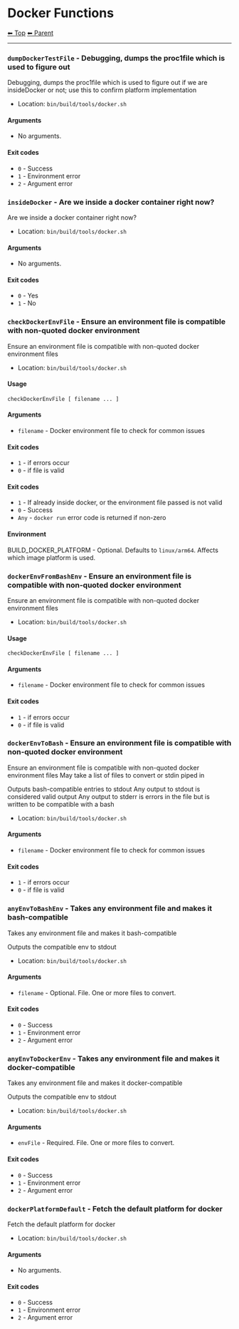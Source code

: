 # Docker Functions

<!-- TEMPLATE header 2 -->
[⬅ Top](index.md) [⬅ Parent ](../index.md)
<hr />

### `dumpDockerTestFile` - Debugging, dumps the proc1file which is used to figure out

Debugging, dumps the proc1file which is used to figure out if we
are insideDocker or not; use this to confirm platform implementation

- Location: `bin/build/tools/docker.sh`

#### Arguments

- No arguments.

#### Exit codes

- `0` - Success
- `1` - Environment error
- `2` - Argument error
### `insideDocker` - Are we inside a docker container right now?

Are we inside a docker container right now?

- Location: `bin/build/tools/docker.sh`

#### Arguments

- No arguments.

#### Exit codes

- `0` - Yes
- `1` - No
### `checkDockerEnvFile` - Ensure an environment file is compatible with non-quoted docker environment

Ensure an environment file is compatible with non-quoted docker environment files

- Location: `bin/build/tools/docker.sh`

#### Usage

    checkDockerEnvFile [ filename ... ]
    

#### Arguments

- `filename` - Docker environment file to check for common issues

#### Exit codes

- `1` - if errors occur
- `0` - if file is valid
#### Exit codes

- `1` - If already inside docker, or the environment file passed is not valid
- `0` - Success
- `Any` - `docker run` error code is returned if non-zero

#### Environment

BUILD_DOCKER_PLATFORM - Optional. Defaults to `linux/arm64`. Affects which image platform is used.
### `dockerEnvFromBashEnv` - Ensure an environment file is compatible with non-quoted docker environment

Ensure an environment file is compatible with non-quoted docker environment files

- Location: `bin/build/tools/docker.sh`

#### Usage

    checkDockerEnvFile [ filename ... ]
    

#### Arguments

- `filename` - Docker environment file to check for common issues

#### Exit codes

- `1` - if errors occur
- `0` - if file is valid
### `dockerEnvToBash` - Ensure an environment file is compatible with non-quoted docker environment

Ensure an environment file is compatible with non-quoted docker environment files
May take a list of files to convert or stdin piped in

Outputs bash-compatible entries to stdout
Any output to stdout is considered valid output
Any output to stderr is errors in the file but is written to be compatible with a bash

- Location: `bin/build/tools/docker.sh`

#### Arguments

- `filename` - Docker environment file to check for common issues

#### Exit codes

- `1` - if errors occur
- `0` - if file is valid
### `anyEnvToBashEnv` - Takes any environment file and makes it bash-compatible

Takes any environment file and makes it bash-compatible

Outputs the compatible env to stdout

- Location: `bin/build/tools/docker.sh`

#### Arguments

- `filename` - Optional. File. One or more files to convert.

#### Exit codes

- `0` - Success
- `1` - Environment error
- `2` - Argument error
### `anyEnvToDockerEnv` - Takes any environment file and makes it docker-compatible

Takes any environment file and makes it docker-compatible

Outputs the compatible env to stdout

- Location: `bin/build/tools/docker.sh`

#### Arguments

- `envFile` - Required. File. One or more files to convert.

#### Exit codes

- `0` - Success
- `1` - Environment error
- `2` - Argument error
### `dockerPlatformDefault` - Fetch the default platform for docker

Fetch the default platform for docker

- Location: `bin/build/tools/docker.sh`

#### Arguments

- No arguments.

#### Exit codes

- `0` - Success
- `1` - Environment error
- `2` - Argument error
